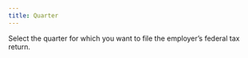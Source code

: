 ```yaml
---
title: Quarter
---
```



Select the quarter for which you want to file the employer’s federal tax return.
